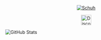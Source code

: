 <p align="center">
  <a href="https://github.com/Schuh1337">
    <img src="https://readme-typing-svg.demolab.com?font=Fira+Code&size=33&duration=3333&color=a600ff&center=true&vCenter=true&width=333&lines=<%20Schuh%20>" alt="Schuh"></a> 
</p>

<p align="center"><a href="https://discord.com/users/492707412504215552"><img width="32px" alt="Discord" src="https://cdn.prod.website-files.com/6257adef93867e50d84d30e2/636e0a69f118df70ad7828d4_icon_clyde_blurple_RGB.svg"/></a></p>

![GitHub Stats](https://github-readme-stats.vercel.app/api?username=Schuh1337&show_icons=true&theme=radical)
